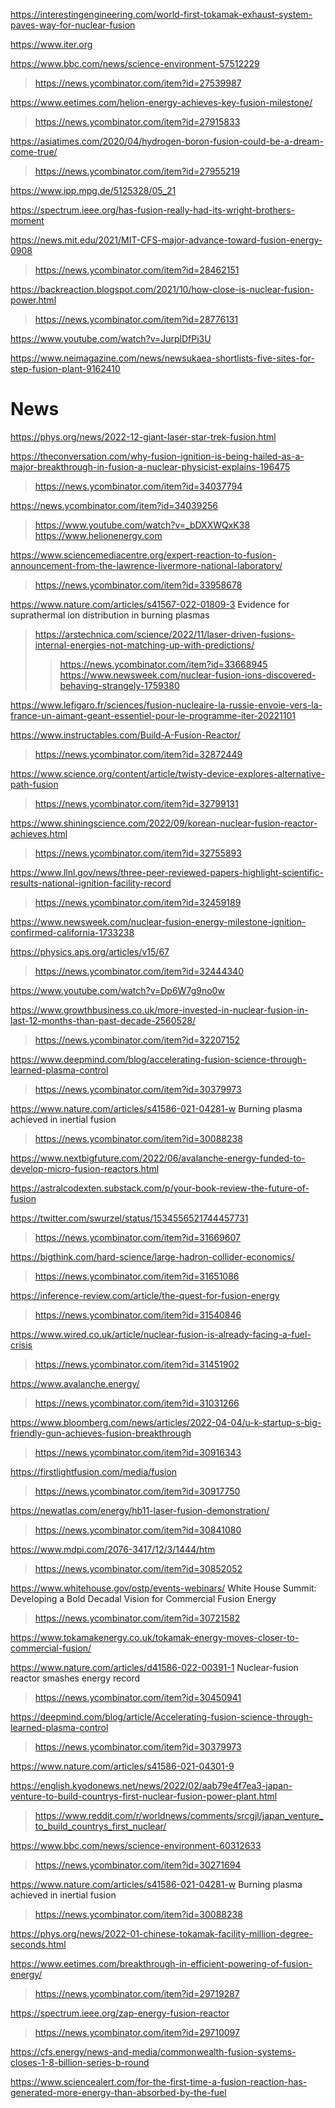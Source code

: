https://interestingengineering.com/world-first-tokamak-exhaust-system-paves-way-for-nuclear-fusion

https://www.iter.org

https://www.bbc.com/news/science-environment-57512229
> https://news.ycombinator.com/item?id=27539987

https://www.eetimes.com/helion-energy-achieves-key-fusion-milestone/
> https://news.ycombinator.com/item?id=27915833

https://asiatimes.com/2020/04/hydrogen-boron-fusion-could-be-a-dream-come-true/
> https://news.ycombinator.com/item?id=27955219

https://www.ipp.mpg.de/5125328/05_21

https://spectrum.ieee.org/has-fusion-really-had-its-wright-brothers-moment

https://news.mit.edu/2021/MIT-CFS-major-advance-toward-fusion-energy-0908
> https://news.ycombinator.com/item?id=28462151

https://backreaction.blogspot.com/2021/10/how-close-is-nuclear-fusion-power.html
> https://news.ycombinator.com/item?id=28776131

https://www.youtube.com/watch?v=JurplDfPi3U

https://www.neimagazine.com/news/newsukaea-shortlists-five-sites-for-step-fusion-plant-9162410

# News
https://phys.org/news/2022-12-giant-laser-star-trek-fusion.html

https://theconversation.com/why-fusion-ignition-is-being-hailed-as-a-major-breakthrough-in-fusion-a-nuclear-physicist-explains-196475
> https://news.ycombinator.com/item?id=34037794

https://news.ycombinator.com/item?id=34039256
> https://www.youtube.com/watch?v=_bDXXWQxK38 https://www.helionenergy.com

https://www.sciencemediacentre.org/expert-reaction-to-fusion-announcement-from-the-lawrence-livermore-national-laboratory/
> https://news.ycombinator.com/item?id=33958678

https://www.nature.com/articles/s41567-022-01809-3 Evidence for suprathermal ion distribution in burning plasmas
> https://arstechnica.com/science/2022/11/laser-driven-fusions-internal-energies-not-matching-up-with-predictions/
> > https://news.ycombinator.com/item?id=33668945
> https://www.newsweek.com/nuclear-fusion-ions-discovered-behaving-strangely-1759380

https://www.lefigaro.fr/sciences/fusion-nucleaire-la-russie-envoie-vers-la-france-un-aimant-geant-essentiel-pour-le-programme-iter-20221101

https://www.instructables.com/Build-A-Fusion-Reactor/
> https://news.ycombinator.com/item?id=32872449

https://www.science.org/content/article/twisty-device-explores-alternative-path-fusion
> https://news.ycombinator.com/item?id=32799131

https://www.shiningscience.com/2022/09/korean-nuclear-fusion-reactor-achieves.html
> https://news.ycombinator.com/item?id=32755893

https://www.llnl.gov/news/three-peer-reviewed-papers-highlight-scientific-results-national-ignition-facility-record
> https://news.ycombinator.com/item?id=32459189

https://www.newsweek.com/nuclear-fusion-energy-milestone-ignition-confirmed-california-1733238

https://physics.aps.org/articles/v15/67
> https://news.ycombinator.com/item?id=32444340

https://www.youtube.com/watch?v=Dp6W7g9no0w

https://www.growthbusiness.co.uk/more-invested-in-nuclear-fusion-in-last-12-months-than-past-decade-2560528/
> https://news.ycombinator.com/item?id=32207152

https://www.deepmind.com/blog/accelerating-fusion-science-through-learned-plasma-control
> https://news.ycombinator.com/item?id=30379973

https://www.nature.com/articles/s41586-021-04281-w Burning plasma achieved in inertial fusion
> https://news.ycombinator.com/item?id=30088238

https://www.nextbigfuture.com/2022/06/avalanche-energy-funded-to-develop-micro-fusion-reactors.html

https://astralcodexten.substack.com/p/your-book-review-the-future-of-fusion

https://twitter.com/swurzel/status/1534556521744457731
> https://news.ycombinator.com/item?id=31669607

https://bigthink.com/hard-science/large-hadron-collider-economics/
> https://news.ycombinator.com/item?id=31651086

https://inference-review.com/article/the-quest-for-fusion-energy
> https://news.ycombinator.com/item?id=31540846

https://www.wired.co.uk/article/nuclear-fusion-is-already-facing-a-fuel-crisis
> https://news.ycombinator.com/item?id=31451902

https://www.avalanche.energy/
> https://news.ycombinator.com/item?id=31031266

https://www.bloomberg.com/news/articles/2022-04-04/u-k-startup-s-big-friendly-gun-achieves-fusion-breakthrough
> https://news.ycombinator.com/item?id=30916343

https://firstlightfusion.com/media/fusion
> https://news.ycombinator.com/item?id=30917750

https://newatlas.com/energy/hb11-laser-fusion-demonstration/
> https://news.ycombinator.com/item?id=30841080

https://www.mdpi.com/2076-3417/12/3/1444/htm
> https://news.ycombinator.com/item?id=30852052

https://www.whitehouse.gov/ostp/events-webinars/ White House Summit: Developing a Bold Decadal Vision for Commercial Fusion Energy
> https://news.ycombinator.com/item?id=30721582

https://www.tokamakenergy.co.uk/tokamak-energy-moves-closer-to-commercial-fusion/

https://www.nature.com/articles/d41586-022-00391-1 Nuclear-fusion reactor smashes energy record
> https://news.ycombinator.com/item?id=30450941

https://deepmind.com/blog/article/Accelerating-fusion-science-through-learned-plasma-control
> https://news.ycombinator.com/item?id=30379973

https://www.nature.com/articles/s41586-021-04301-9

https://english.kyodonews.net/news/2022/02/aab79e4f7ea3-japan-venture-to-build-countrys-first-nuclear-fusion-power-plant.html
> https://www.reddit.com/r/worldnews/comments/srcgjl/japan_venture_to_build_countrys_first_nuclear/

https://www.bbc.com/news/science-environment-60312633
> https://news.ycombinator.com/item?id=30271694

https://www.nature.com/articles/s41586-021-04281-w Burning plasma achieved in inertial fusion
> https://news.ycombinator.com/item?id=30088238

https://phys.org/news/2022-01-chinese-tokamak-facility-million-degree-seconds.html

https://www.eetimes.com/breakthrough-in-efficient-powering-of-fusion-energy/
> https://news.ycombinator.com/item?id=29719287

https://spectrum.ieee.org/zap-energy-fusion-reactor
> https://news.ycombinator.com/item?id=29710097

https://cfs.energy/news-and-media/commonwealth-fusion-systems-closes-1-8-billion-series-b-round

https://www.sciencealert.com/for-the-first-time-a-fusion-reaction-has-generated-more-energy-than-absorbed-by-the-fuel
